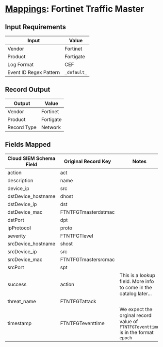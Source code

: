 # [Mappings](README.md): Fortinet Traffic Master

## Input Requirements

|Input|Value|
|-----|-----|
|Vendor|Fortinet|
|Product|Fortigate|
|Log Format|CEF|
|Event ID Regex Pattern|`_default_`|

## Record Output

|Output|Value|
|------|-----|
|Vendor|Fortinet|
|Product|Fortigate|
|Record Type|Network|

## Fields Mapped

|Cloud SIEM Schema Field|Original Record Key|Notes|
|-----------------------|-------------------|-----|
|action|act||
|description|name||
|device_ip|src||
|dstDevice_hostname|dhost||
|dstDevice_ip|dst||
|dstDevice_mac|FTNTFGTmasterdstmac||
|dstPort|dpt||
|ipProtocol|proto||
|severity|FTNTFGTlevel||
|srcDevice_hostname|shost||
|srcDevice_ip|src||
|srcDevice_mac|FTNTFGTmastersrcmac||
|srcPort|spt||
|success|action|This is a lookup field. More info to come in the catalog later...|
|threat_name|FTNTFGTattack||
|timestamp|FTNTFGTeventtime|We expect the orginal record value of `FTNTFGTeventtime` is in the format `epoch`|

